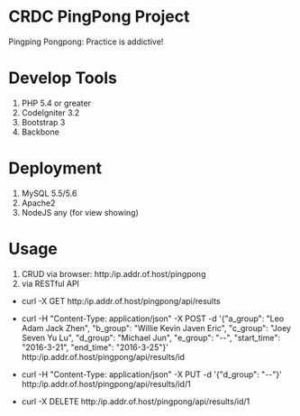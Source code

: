 # CRDC PingPong Project
Pingping Pongpong: Practice is addictive!

# Develop Tools
1. PHP 5.4 or greater
2. CodeIgniter 3.2
3. Bootstrap 3
4. Backbone 

# Deployment
1. MySQL 5.5/5.6
2. Apache2
3. NodeJS any (for view showing)

# Usage
1. CRUD via browser: http:/ip.addr.of.host/pingpong
2. via RESTful API
  * curl -X GET http:/ip.addr.of.host/pingpong/api/results   

  * curl -H "Content-Type: application/json" -X POST -d '{"a_group": "Leo Adam Jack Zhen", "b_group": "Willie Kevin Javen Eric", "c_group": "Joey Seven Yu Lu", "d_group": "Michael Jun", "e_group": "--", "start_time": "2016-3-21", "end_time": "2016-3-25"}' http:/ip.addr.of.host/pingpong/api/results/id  

  * curl -H "Content-Type: application/json" -X PUT -d '{"d_group": "--"}' http:/ip.addr.of.host/pingpong/api/results/id/1  

  * curl -X DELETE http:/ip.addr.of.host/pingpong/api/results/id/1